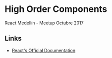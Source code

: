 # High Order Components

React Medellín - Meetup Octubre 2017

## Links
- [React's Official Documentation](https://reactjs.org/docs/higher-order-components.html)
